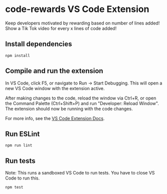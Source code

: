 # code-rewards VS Code Extension

Keep developers motivated by rewarding based on number of lines added! Show a Tik Tok video for every x lines of code added!

## Install dependencies

```
npm install
```

## Compile and run the extension

In VS Code, click F5, or navigate to Run -> Start Debugging. This will open a new VS Code window with the extension active.

After making changes to the code, reload the window via Ctrl+R, or open the Command Palette (Ctrl+Shift+P) and run "Developer: Reload Window". The extension should now be running with the code changes.

For more info, see the [VS Code Extension Docs](https://code.visualstudio.com/api).

## Run ESLint

```
npm run lint
```

## Run tests

Note: This runs a sandboxed VS Code to run tests. You have to close VS Code to run this.

```
npm test
```
